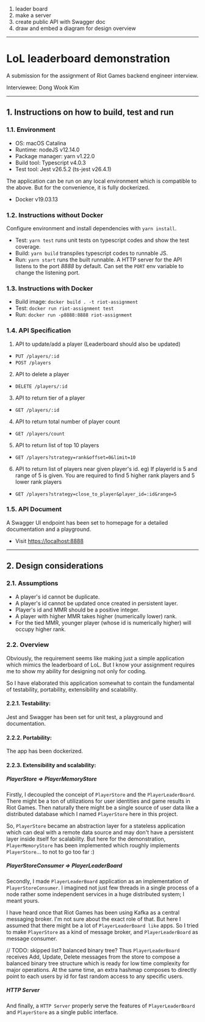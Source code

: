 1. leader board
2. make a server
3. create public API with Swagger doc
5. draw and embed a diagram for design overview 

---


# LoL leaderboard demonstration

A submission for the assignment of Riot Games backend engineer interview.

Interviewee: Dong Wook Kim 


---


## 1. Instructions on how to build, test and run

### 1.1. Environment

- OS: macOS Catalina
- Runtime: nodeJS v12.14.0
- Package manager: yarn v1.22.0
- Build tool: Typescript v4.0.3
- Test tool: Jest v26.5.2 (ts-jest v26.4.1)

The application can be run on any local environment which is compatible to the above.
But for the convenience, it is fully dockerized.

- Docker v19.03.13



### 1.2. Instructions without Docker
Configure environment and install dependencies with `yarn install`. 

- Test:  `yarn test` runs unit tests on typescript codes and show the test coverage.
- Build: `yarn build` transpiles typescript codes to runnable JS.
- Run:   `yarn start` runs the built runnable. A HTTP server for the API listens to
          the port *8888* by default. Can set the `PORT` env variable to change the listening port.



### 1.3. Instructions with Docker

- Build image: `docker build . -t riot-assignment`
- Test:        `docker run riot-assignment test`
- Run:         `docker run -p8888:8888 riot-assignment`



### 1.4. API Specification

1. API to update/add a player (Leaderboard should also be updated)
- `PUT /players/:id`
- `POST /players`

2. API to delete a player
- `DELETE /players/:id`

3. API to return tier of a player
- `GET /players/:id`

4. API to return total number of player count
- `GET /players/count`

5. API to return list of top 10 players
- `GET /players?strategy=rank&offset=0&limit=10`

6. API to return list of players near given player's id. eg) If playerId is 5 and range of 5 is given.
   You are required to find 5 higher rank players and 5 lower rank players
- `GET /players?strategy=close_to_player&player_id=:id&range=5`


### 1.5. API Document

A Swagger UI endpoint has been set to homepage for a detailed documentation and a playground.

- Visit [https://localhost:8888](https://localhost:8888)

---


## 2. Design considerations

### 2.1. Assumptions
- A player's id cannot be duplicate.
- A player's id cannot be updated once created in persistent layer.
- Player's id and MMR should be a positive integer.
- A player with higher MMR takes higher (numerically lower) rank.
- For the tied MMR, younger player (whose id is numerically higher) will occupy higher rank.

### 2.2. Overview

Obviously, the requirement seems like making just a simple application which mimics the leaderboard of LoL.
But I know your assignment requires me to show my ability for designing not only for coding.

So I have elaborated this application somewhat to contain the fundamental of testability, portability,
extensibility and scalability.


#### 2.2.1. Testability:

Jest and Swagger has been set for unit test, a playground and documentation.


#### 2.2.2. Portability:
 
The app has been dockerized.


#### 2.2.3. Extensibility and scalability:


##### PlayerStore => PlayerMemoryStore

Firstly, I decoupled the conceipt of `PlayerStore` and the `PlayerLeaderBoard`. There might be a ton of utilizations
for user identities and game results in Riot Games. Then naturally there might be a single source of user data
like a distributed database which I named `PlayerStore` here in this project.

So, `PlayerStore` became an abstraction layer for a stateless application which can deal with a remote data
source and may don't have a persistent layer inside itself for scalability. But here for the demonstration,
`PlayerMemoryStore` has been implemented which roughly implements `PlayerStore`... to not to go too far :)

##### PlayerStoreConsumer => PlayerLeaderBoard

Secondly, I made `PlayerLeaderBoard` application as an implementation of `PlayerStoreConsumer`. I imagined
not just few threads in a single process of a node rather some independent services in a huge distributed
system; I meant yours.

I have heard once that Riot Games has been using Kafka as a central messaging broker. I'm not sure about
the exact role of that. But here I assumed that there might be a lot of `PlayerLeaderBoard like` apps.
So I tried to make `PlayerStore` as a kind of message broker, and `PlayerLeaderBoard` as message consumer.

// TODO: skipped list? balanced binary tree?
Thus `PlayerLeaderBoard` receives Add, Update, Delete messages from the store to compose a balanced binary tree
structure which is ready for low time complexity for major operations. At the same time, an extra hashmap composes
to directly point to each users by id for fast random access to any specific users.

##### HTTP Server

And finally, a `HTTP Server` properly serve the features of `PlayerLeaderBoard` and `PlayerStore` as a single public interface.

